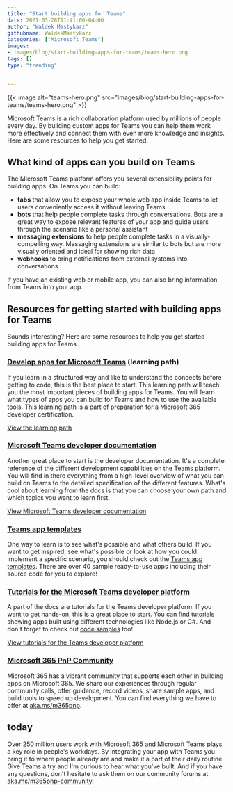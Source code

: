 ```yaml
---
title: "Start building apps for Teams"
date: 2021-03-28T11:41:00-04:00
author: "Waldek Mastykarz"
githubname: WaldekMastykarz
categories: ["Microsoft Teams"]
images:
- images/blog/start-building-apps-for-teams/teams-hero.png
tags: []
type: "trending"


---
```


{{< image alt="teams-hero.png" src="images/blog/start-building-apps-for-teams/teams-hero.png" >}}

Microsoft Teams is a rich collaboration platform used by millions of
people every day. By building custom apps for Teams you can help them
work more effectively and connect them with even more knowledge and
insights. Here are some resources to help you get started.

## What kind of apps can you build on Teams 

The Microsoft Teams platform offers you several extensibility points for
building apps. On Teams you can build:

-   **tabs** that allow you to expose your whole web app inside Teams to
    let users conveniently access it without leaving Teams
-   **bots** that help people complete tasks through conversations. Bots
    are a great way to expose relevant features of your app and guide
    users through the scenario like a personal assistant
-   **messaging extensions** to help people complete tasks in a
    visually-compelling way. Messaging extensions are similar to bots
    but are more visually oriented and ideal for showing rich data
-   **webhooks** to bring notifications from external systems into
    conversations

If you have an existing web or mobile app, you can also bring
information from Teams into your app.

## Resources for getting started with building apps for Teams 

Sounds interesting? Here are some resources to help you get started
building apps for Teams.

### [Develop apps for Microsoft Teams](https://docs.microsoft.com/learn/paths/m365-msteams-associate/?WT.mc_id=m365-15200-wmastyka) (learning path) 

If you learn in a structured way and like to understand the concepts
before getting to code, this is the best place to start. This learning
path will teach you the most important pieces of building apps for
Teams. You will learn what types of apps you can build for Teams and how
to use the available tools. This learning path is a part of preparation
for a Microsoft 365 developer certification.

[View the learning
path](https://docs.microsoft.com/learn/paths/m365-msteams-associate/?WT.mc_id=m365-15200-wmastyka)

### [Microsoft Teams developer documentation](https://docs.microsoft.com/microsoftteams/platform/overview?WT.mc_id=m365-15200-wmastyka)

Another great place to start is the developer documentation. It's a
complete reference of the different development capabilities on the
Teams platform. You will find in there everything from a high-level
overview of what you can build on Teams to the detailed specification of
the different features. What's cool about learning from the docs is
that you can choose your own path and which topics you want to learn
first.

[View Microsoft Teams developer
documentation](https://docs.microsoft.com/microsoftteams/platform/overview?WT.mc_id=m365-15200-wmastyka)

### [Teams app templates](https://docs.microsoft.com/microsoftteams/platform/samples/app-templates?WT.mc_id=m365-15200-wmastyka) 

One way to learn is to see what's possible and what others build. If
you want to get inspired, see what's possible or look at how you could
implement a specific scenario, you should check out the [Teams app
templates](https://docs.microsoft.com/microsoftteams/platform/samples/app-templates?WT.mc_id=m365-15200-wmastyka).
There are over 40 sample ready-to-use apps including their source code
for you to explore!
### [Tutorials for the Microsoft Teams developer platform](https://docs.microsoft.com/microsoftteams/platform/tutorials/get-started-dotnet-app-studio?WT.mc_id=m365-15200-wmastyka) 

A part of the docs are tutorials for the Teams developer platform. If
you want to get hands-on, this is a great place to start. You can find
tutorials showing apps built using different technologies like Node.js
or C#. And don't forget to check out [code
samples](https://github.com/OfficeDev/Microsoft-Teams-Samples) too!

[View tutorials for the Teams developer
platform](https://docs.microsoft.com/microsoftteams/platform/tutorials/get-started-dotnet-app-studio?WT.mc_id=m365-15200-wmastyka)

### [Microsoft 365 PnP Community](https://pnp.github.io/) 

Microsoft 365 has a vibrant community that supports each other in
building apps on Microsoft 365. We share our experiences through regular
community calls, offer guidance, record videos, share sample apps, and
build tools to speed up development. You can find everything we have to
offer at [aka.ms/m365pnp](https://aka.ms/m365pnp).

## today 

Over 250 million users work with Microsoft 365 and Microsoft Teams plays
a key role in people's workdays. By integrating your app with Teams you
bring it to where people already are and make it a part of their daily
routine.
Give Teams a try and I'm curious to hear what you've built. And if you
have any questions, don't hesitate to ask them on our community forums
at
[aka.ms/m365pnp-community](https://techcommunity.microsoft.com/t5/microsoft-365-pnp/ct-p/Microsoft365PnP?WT.mc_id=m365-15200-wmastyka).
